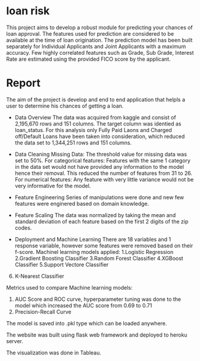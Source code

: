 # loan risk
This project aims to develop a robust module for predicting your chances of loan approval. The features used for prediction are considered to be available at the time of loan origination. The prediction model has been built separately for Individual Applicants and Joint Applicants with a maximum accuracy. Few highly correlated features such as Grade, Sub Grade, Interest Rate are estimated using the provided FICO score by the applicant. 

# Report
The aim of the project is develop and end to end application that helpls a user to determine his chances of getting a loan.

* Data Overview
The  data was acquired from kaggle and consist of 2,195,670 rows and 151 columns. The target column was identied as loan_status. 
For this analysis only Fully Paid Laons and Charged off/Default Loans have been taken into consideration, which reduced the data set to 1,344,251 rows and 151 columns.

* Data Cleaning
Missing Data: The threshold value for missing data was set to 50%. 
For categorical features: Features with the same 1 category in the data set would not have provided any information to the model hence their removal.
This reduced the number of features from 31 to 26.
For numerical features: Any feature with very little variance would not be very informative for the model.

* Feature Engineering
Series of manipulations were done and new few features were enginered based on domain knowledge.

* Feature Scaling
The data was normalized by taking the mean and standard deviation of each feature based on the first 2 digits of the zip codes.

* Deployment and Machine Learning 
There are 18 variables and 1 response variable, however some features were removed based on their f-score. 
Machinel learning models applied:
1.Logistic Regression
2.Gradient Boosting Classifier
3.Random Forest Classifier
4.XGBoost Classifier
5.Support Vectore Classifier
6. K-Nearest Classifier

Metrics used to compare Machine learning models:
1. AUC Score and ROC curve, hyperparameter tuning was done to the model which increased the AUC score from 0.69 to 0.71
2. Precision-Recall Curve

The model is saved into .pkl type which can be loaded anywhere.

The website was built using flask web framework and deployed to heroku server.

The visualization was done in Tableau.

